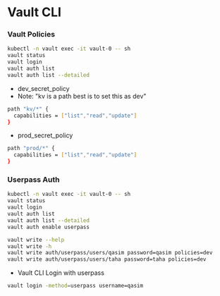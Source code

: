 # Vault CLI

### Vault Policies
```bash
kubectl -n vault exec -it vault-0 -- sh
vault status
vault login
vault auth list 
vault auth list --detailed
```

- dev_secret_policy
- Note: "kv is a path best is to set this as dev"
```bash
path "kv/*" {
  capabilities = ["list","read","update"]
}
```

- prod_secret_policy
```bash
path "prod/*" {
  capabilities = ["list","read","update"]
}
```

### Userpass Auth

```bash
kubectl -n vault exec -it vault-0 -- sh
vault status
vault login
vault auth list 
vault auth list --detailed
vault auth enable userpass

vault write --help
vault write -h
vault write auth/userpass/users/qasim password=qasim policies=dev
vault write auth/userpass/users/taha password=taha policies=dev
```

- Vault CLI Login with userpass
```bash
vault login -method=userpass username=qasim
```